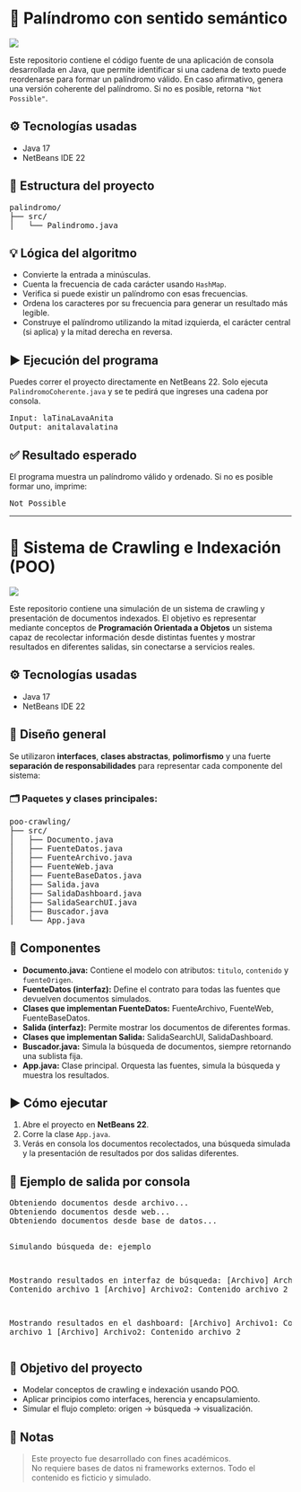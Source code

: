<h1>🧩 Palíndromo con sentido semántico</h1>
<div align="center">
  <p align="left">
    <img src="https://img.shields.io/badge/STATUS-FINALIZADO-blue">
  </p>
</div>

<p>
  Este repositorio contiene el código fuente de una aplicación de consola desarrollada en Java, que permite identificar si una cadena de texto puede reordenarse para formar un palíndromo válido. 
  En caso afirmativo, genera una versión coherente del palíndromo. Si no es posible, retorna <code>"Not Possible"</code>.
</p>

<h2>⚙️ Tecnologías usadas</h2>
<ul>
  <li>Java 17</li>
  <li>NetBeans IDE 22</li>
</ul>

<h2>📂 Estructura del proyecto</h2>
<pre>
palindromo/
├── src/
│   └── Palindromo.java
</pre>

<h2>💡 Lógica del algoritmo</h2>
<ul>
  <li>Convierte la entrada a minúsculas.</li>
  <li>Cuenta la frecuencia de cada carácter usando <code>HashMap</code>.</li>
  <li>Verifica si puede existir un palíndromo con esas frecuencias.</li>
  <li>Ordena los caracteres por su frecuencia para generar un resultado más legible.</li>
  <li>Construye el palíndromo utilizando la mitad izquierda, el carácter central (si aplica) y la mitad derecha en reversa.</li>
</ul>

<h2>▶️ Ejecución del programa</h2>
<p>Puedes correr el proyecto directamente en NetBeans 22. Solo ejecuta <code>PalindromoCoherente.java</code> y se te pedirá que ingreses una cadena por consola.</p>

<pre>
Input: laTinaLavaAnita
Output: anitalavalatina
</pre>

<h2>✅ Resultado esperado</h2>
<p>El programa muestra un palíndromo válido y ordenado. Si no es posible formar uno, imprime:</p>
<pre>
Not Possible
</pre>

<hr>

<h1>📁 Sistema de Crawling e Indexación (POO)</h1>
<div align="center">
  <p align="left">
    <img src="https://img.shields.io/badge/STATUS-FINALIZADO-blue">
  </p>
</div>

<p>
  Este repositorio contiene una simulación de un sistema de crawling y presentación de documentos indexados. 
  El objetivo es representar mediante conceptos de <strong>Programación Orientada a Objetos</strong> un sistema capaz de recolectar información desde distintas fuentes y mostrar resultados en diferentes salidas, sin conectarse a servicios reales.
</p>

<h2>⚙️ Tecnologías usadas</h2>
<ul>
  <li>Java 17</li>
  <li>NetBeans IDE 22</li>
</ul>

<h2>🧱 Diseño general</h2>
<p>Se utilizaron <strong>interfaces</strong>, <strong>clases abstractas</strong>, <strong>polimorfismo</strong> y una fuerte <strong>separación de responsabilidades</strong> para representar cada componente del sistema:</p>

<h3>🗂️ Paquetes y clases principales:</h3>
<pre>
poo-crawling/
├── src/
│   ├── Documento.java
│   ├── FuenteDatos.java
│   ├── FuenteArchivo.java
│   ├── FuenteWeb.java
│   ├── FuenteBaseDatos.java
│   ├── Salida.java
│   ├── SalidaDashboard.java
│   ├── SalidaSearchUI.java
│   ├── Buscador.java
│   └── App.java
</pre>

<h2>🧩 Componentes</h2>
<ul>
  <li><strong>Documento.java:</strong> Contiene el modelo con atributos: <code>titulo</code>, <code>contenido</code> y <code>fuenteOrigen</code>.</li>
  <li><strong>FuenteDatos (interfaz):</strong> Define el contrato para todas las fuentes que devuelven documentos simulados.</li>
  <li><strong>Clases que implementan FuenteDatos:</strong> FuenteArchivo, FuenteWeb, FuenteBaseDatos.</li>
  <li><strong>Salida (interfaz):</strong> Permite mostrar los documentos de diferentes formas.</li>
  <li><strong>Clases que implementan Salida:</strong> SalidaSearchUI, SalidaDashboard.</li>
  <li><strong>Buscador.java:</strong> Simula la búsqueda de documentos, siempre retornando una sublista fija.</li>
  <li><strong>App.java:</strong> Clase principal. Orquesta las fuentes, simula la búsqueda y muestra los resultados.</li>
</ul>

<h2>▶️ Cómo ejecutar</h2>
<ol>
  <li>Abre el proyecto en <strong>NetBeans 22</strong>.</li>
  <li>Corre la clase <code>App.java</code>.</li>
  <li>Verás en consola los documentos recolectados, una búsqueda simulada y la presentación de resultados por dos salidas diferentes.</li>
</ol>

<h2>📸 Ejemplo de salida por consola</h2>
<pre>
Obteniendo documentos desde archivo...
Obteniendo documentos desde web...
Obteniendo documentos desde base de datos...

Simulando búsqueda de: ejemplo

Mostrando resultados en interfaz de búsqueda:
[Archivo] Archivo1: Contenido archivo 1
[Archivo] Archivo2: Contenido archivo 2

Mostrando resultados en el dashboard:
[Archivo] Archivo1: Contenido archivo 1
[Archivo] Archivo2: Contenido archivo 2
</pre>

<h2>🎯 Objetivo del proyecto</h2>
<ul>
  <li>Modelar conceptos de crawling e indexación usando POO.</li>
  <li>Aplicar principios como interfaces, herencia y encapsulamiento.</li>
  <li>Simular el flujo completo: origen → búsqueda → visualización.</li>
</ul>

<h2>📎 Notas</h2>
<blockquote>
  Este proyecto fue desarrollado con fines académicos.<br>
  No requiere bases de datos ni frameworks externos. Todo el contenido es ficticio y simulado.
</blockquote>
